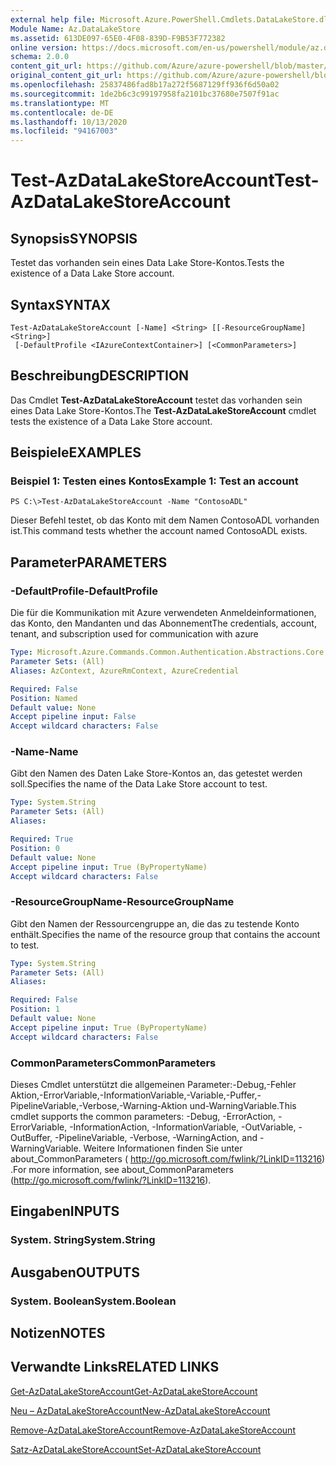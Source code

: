 ```yaml
---
external help file: Microsoft.Azure.PowerShell.Cmdlets.DataLakeStore.dll-Help.xml
Module Name: Az.DataLakeStore
ms.assetid: 613DE097-65E0-4F08-839D-F9B53F772382
online version: https://docs.microsoft.com/en-us/powershell/module/az.datalakestore/test-azdatalakestoreaccount
schema: 2.0.0
content_git_url: https://github.com/Azure/azure-powershell/blob/master/src/DataLakeStore/DataLakeStore/help/Test-AzDataLakeStoreAccount.md
original_content_git_url: https://github.com/Azure/azure-powershell/blob/master/src/DataLakeStore/DataLakeStore/help/Test-AzDataLakeStoreAccount.md
ms.openlocfilehash: 25837486fad8b17a272f5687129ff936f6d50a02
ms.sourcegitcommit: 1de2b6c3c99197958fa2101bc37680e7507f91ac
ms.translationtype: MT
ms.contentlocale: de-DE
ms.lasthandoff: 10/13/2020
ms.locfileid: "94167003"
---
```

# <span data-ttu-id="9f1a2-101">Test-AzDataLakeStoreAccount</span><span class="sxs-lookup"><span data-stu-id="9f1a2-101">Test-AzDataLakeStoreAccount</span></span>

## <span data-ttu-id="9f1a2-102">Synopsis</span><span class="sxs-lookup"><span data-stu-id="9f1a2-102">SYNOPSIS</span></span>
<span data-ttu-id="9f1a2-103">Testet das vorhanden sein eines Data Lake Store-Kontos.</span><span class="sxs-lookup"><span data-stu-id="9f1a2-103">Tests the existence of a Data Lake Store account.</span></span>

## <span data-ttu-id="9f1a2-104">Syntax</span><span class="sxs-lookup"><span data-stu-id="9f1a2-104">SYNTAX</span></span>

```
Test-AzDataLakeStoreAccount [-Name] <String> [[-ResourceGroupName] <String>]
 [-DefaultProfile <IAzureContextContainer>] [<CommonParameters>]
```

## <span data-ttu-id="9f1a2-105">Beschreibung</span><span class="sxs-lookup"><span data-stu-id="9f1a2-105">DESCRIPTION</span></span>
<span data-ttu-id="9f1a2-106">Das Cmdlet **Test-AzDataLakeStoreAccount** testet das vorhanden sein eines Data Lake Store-Kontos.</span><span class="sxs-lookup"><span data-stu-id="9f1a2-106">The **Test-AzDataLakeStoreAccount** cmdlet tests the existence of a Data Lake Store account.</span></span>

## <span data-ttu-id="9f1a2-107">Beispiele</span><span class="sxs-lookup"><span data-stu-id="9f1a2-107">EXAMPLES</span></span>

### <span data-ttu-id="9f1a2-108">Beispiel 1: Testen eines Kontos</span><span class="sxs-lookup"><span data-stu-id="9f1a2-108">Example 1: Test an account</span></span>
```
PS C:\>Test-AzDataLakeStoreAccount -Name "ContosoADL"
```

<span data-ttu-id="9f1a2-109">Dieser Befehl testet, ob das Konto mit dem Namen ContosoADL vorhanden ist.</span><span class="sxs-lookup"><span data-stu-id="9f1a2-109">This command tests whether the account named ContosoADL exists.</span></span>

## <span data-ttu-id="9f1a2-110">Parameter</span><span class="sxs-lookup"><span data-stu-id="9f1a2-110">PARAMETERS</span></span>

### <span data-ttu-id="9f1a2-111">-DefaultProfile</span><span class="sxs-lookup"><span data-stu-id="9f1a2-111">-DefaultProfile</span></span>
<span data-ttu-id="9f1a2-112">Die für die Kommunikation mit Azure verwendeten Anmeldeinformationen, das Konto, den Mandanten und das Abonnement</span><span class="sxs-lookup"><span data-stu-id="9f1a2-112">The credentials, account, tenant, and subscription used for communication with azure</span></span>

```yaml
Type: Microsoft.Azure.Commands.Common.Authentication.Abstractions.Core.IAzureContextContainer
Parameter Sets: (All)
Aliases: AzContext, AzureRmContext, AzureCredential

Required: False
Position: Named
Default value: None
Accept pipeline input: False
Accept wildcard characters: False
```

### <span data-ttu-id="9f1a2-113">-Name</span><span class="sxs-lookup"><span data-stu-id="9f1a2-113">-Name</span></span>
<span data-ttu-id="9f1a2-114">Gibt den Namen des Daten Lake Store-Kontos an, das getestet werden soll.</span><span class="sxs-lookup"><span data-stu-id="9f1a2-114">Specifies the name of the Data Lake Store account to test.</span></span>

```yaml
Type: System.String
Parameter Sets: (All)
Aliases:

Required: True
Position: 0
Default value: None
Accept pipeline input: True (ByPropertyName)
Accept wildcard characters: False
```

### <span data-ttu-id="9f1a2-115">-ResourceGroupName</span><span class="sxs-lookup"><span data-stu-id="9f1a2-115">-ResourceGroupName</span></span>
<span data-ttu-id="9f1a2-116">Gibt den Namen der Ressourcengruppe an, die das zu testende Konto enthält.</span><span class="sxs-lookup"><span data-stu-id="9f1a2-116">Specifies the name of the resource group that contains the account to test.</span></span>

```yaml
Type: System.String
Parameter Sets: (All)
Aliases:

Required: False
Position: 1
Default value: None
Accept pipeline input: True (ByPropertyName)
Accept wildcard characters: False
```

### <span data-ttu-id="9f1a2-117">CommonParameters</span><span class="sxs-lookup"><span data-stu-id="9f1a2-117">CommonParameters</span></span>
<span data-ttu-id="9f1a2-118">Dieses Cmdlet unterstützt die allgemeinen Parameter:-Debug,-Fehler Aktion,-ErrorVariable,-InformationVariable,-Variable,-Puffer,-PipelineVariable,-Verbose,-Warning-Aktion und-WarningVariable.</span><span class="sxs-lookup"><span data-stu-id="9f1a2-118">This cmdlet supports the common parameters: -Debug, -ErrorAction, -ErrorVariable, -InformationAction, -InformationVariable, -OutVariable, -OutBuffer, -PipelineVariable, -Verbose, -WarningAction, and -WarningVariable.</span></span> <span data-ttu-id="9f1a2-119">Weitere Informationen finden Sie unter about_CommonParameters ( http://go.microsoft.com/fwlink/?LinkID=113216) .</span><span class="sxs-lookup"><span data-stu-id="9f1a2-119">For more information, see about_CommonParameters (http://go.microsoft.com/fwlink/?LinkID=113216).</span></span>

## <span data-ttu-id="9f1a2-120">Eingaben</span><span class="sxs-lookup"><span data-stu-id="9f1a2-120">INPUTS</span></span>

### <span data-ttu-id="9f1a2-121">System. String</span><span class="sxs-lookup"><span data-stu-id="9f1a2-121">System.String</span></span>

## <span data-ttu-id="9f1a2-122">Ausgaben</span><span class="sxs-lookup"><span data-stu-id="9f1a2-122">OUTPUTS</span></span>

### <span data-ttu-id="9f1a2-123">System. Boolean</span><span class="sxs-lookup"><span data-stu-id="9f1a2-123">System.Boolean</span></span>

## <span data-ttu-id="9f1a2-124">Notizen</span><span class="sxs-lookup"><span data-stu-id="9f1a2-124">NOTES</span></span>

## <span data-ttu-id="9f1a2-125">Verwandte Links</span><span class="sxs-lookup"><span data-stu-id="9f1a2-125">RELATED LINKS</span></span>

[<span data-ttu-id="9f1a2-126">Get-AzDataLakeStoreAccount</span><span class="sxs-lookup"><span data-stu-id="9f1a2-126">Get-AzDataLakeStoreAccount</span></span>](./Get-AzDataLakeStoreAccount.md)

[<span data-ttu-id="9f1a2-127">Neu – AzDataLakeStoreAccount</span><span class="sxs-lookup"><span data-stu-id="9f1a2-127">New-AzDataLakeStoreAccount</span></span>](./New-AzDataLakeStoreAccount.md)

[<span data-ttu-id="9f1a2-128">Remove-AzDataLakeStoreAccount</span><span class="sxs-lookup"><span data-stu-id="9f1a2-128">Remove-AzDataLakeStoreAccount</span></span>](./Remove-AzDataLakeStoreAccount.md)

[<span data-ttu-id="9f1a2-129">Satz-AzDataLakeStoreAccount</span><span class="sxs-lookup"><span data-stu-id="9f1a2-129">Set-AzDataLakeStoreAccount</span></span>](./Set-AzDataLakeStoreAccount.md)


